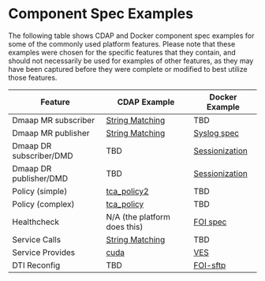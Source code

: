# Component Spec Examples 

The following table shows CDAP and Docker component spec examples for some of the commonly used platform features. Please note that these examples were chosen for the specific features that they contain, and should not necessarily be used for examples of other features, as they may have been captured before they were complete or modified to best utilize those features.

| Feature | CDAP Example | Docker Example |
|---------|--------------|----------------|
| Dmaap MR subscriber | [String Matching](https://codecloud.web.att.com/projects/ST_DCAECNTR/repos/dcae_cli_examples/browse/sm/sm_spec.json) | TBD |
| Dmaap MR publisher | [String Matching](https://codecloud.web.att.com/projects/ST_DCAECNTR/repos/dcae_cli_examples/browse/sm/sm_spec.json) | [Syslog spec](https://codecloud.web.att.com/projects/ST_DCAECNTR/repos/dcae_cli_examples/browse/syslog/syslog.json) |
| Dmaap DR subscriber/DMD | TBD | [Sessionization](https://codecloud.web.att.com/projects/ST_DCAECNTR/repos/dcae_cli_examples/browse/sessionization/sessionization-componentspec.json) |
| Dmaap DR publisher/DMD | TBD | [Sessionization](https://codecloud.web.att.com/projects/ST_DCAECNTR/repos/dcae_cli_examples/browse/sessionization/sessionization-componentspec.json) |
| Policy (simple) | [tca_policy2](https://codecloud.web.att.com/projects/ST_DCAECNTR/repos/dcae_cli_examples/browse/tca_with_policy2/tca_with_policy2.json) | TBD |
| Policy (complex) | [tca_policy](https://codecloud.web.att.com/projects/ST_DCAECNTR/repos/dcae_cli_examples/browse/tca_with_policy/tca_with_policy.json) | TBD |
| Healthcheck | N/A (the platform does this) | [FOI spec](https://codecloud.web.att.com/projects/ST_DCAECNTR/repos/dcae_cli_examples/browse/foi/foisftpcollector_componentspec.json)
| Service Calls | [String Matching](https://codecloud.web.att.com/projects/ST_DCAECNTR/repos/dcae_cli_examples/browse/sm/sm_spec.json) | TBD |
| Service Provides | [cuda](https://codecloud.web.att.com/projects/ST_DCAECNTR/repos/dcae_cli_examples/browse/cuda/spec.json) | [VES](https://codecloud.web.att.com/projects/ST_DCAECNTR/repos/dcae_cli_examples/browse/ves/vescollector-componentspec.json) |
| DTI Reconfig | TBD | [FOI-sftp](https://codecloud.web.att.com/projects/ST_DCAECNTR/repos/dcae_cli_examples/browse/foi-sftp/component_spec.json) |


